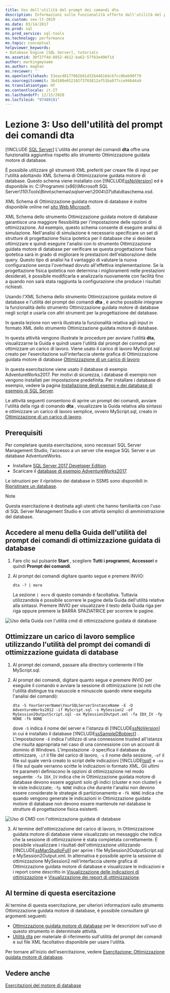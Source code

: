 ```yaml
---
title: Uso dell'utilità del prompt dei comandi dta
description: Informazioni sulle funzionalità offerte dall'utilità del prompt dei comandi dta, oltre a quelle fornite da Ottimizzazione guidata motore di database di SQL Server.
ms.custom: seo-lt-2019
ms.date: 03/14/2017
ms.prod: sql
ms.prod_service: sql-tools
ms.technology: performance
ms.topic: conceptual
helpviewer_keywords:
- Database Engine [SQL Server], tutorials
ms.assetid: 30f27f4d-8852-4b12-ba62-57f63e496f1d
author: markingmyname
ms.author: maghan
ms.reviewer: ''
ms.openlocfilehash: 53eacd0177862b81d32b44616dc67cc0beb90f79
ms.sourcegitcommit: 3bd188e652102f3703812af53ba877cce94b44a9
ms.translationtype: HT
ms.contentlocale: it-IT
ms.lasthandoff: 12/15/2020
ms.locfileid: "97489181"
---
```

# <a name="lesson-3-using-the-dta-command-prompt-utility"></a>Lezione 3: Uso dell'utilità del prompt dei comandi dta
 [!INCLUDE [SQL Server](../../includes/applies-to-version/sqlserver.md)]
L'utilità del prompt dei comandi **dta** offre una funzionalità aggiuntiva rispetto allo strumento Ottimizzazione guidata motore di database.  
  
È possibile utilizzare gli strumenti XML preferiti per creare file di input per l'utilità adottando XML Schema di Ottimizzazione guidata motore di database. Questo schema viene installato con [!INCLUDE[ssNoVersion](../../includes/ssnoversion-md.md)] ed è disponibile in: C:\Programmi (x86)\Microsoft SQL Server\110\Tools\Binn\schemas\sqlserver\2004\07\dta\dtaschema.xsd.  
  
XML Schema di Ottimizzazione guidata motore di database è inoltre disponibile online nel [sito Web Microsoft](https://go.microsoft.com/fwlink/?linkid=43100&clcid=0x409).  
  
XML Schema dello strumento Ottimizzazione guidata motore di database garantisce una maggiore flessibilità per l'impostazione delle opzioni di ottimizzazione. Ad esempio, questo schema consente di eseguire analisi di simulazione. Nell'analisi di simulazione è necessario specificare un set di strutture di progettazione fisica ipotetica per il database che si desidera ottimizzare e quindi eseguire l'analisi con lo strumento Ottimizzazione guidata motore di database per verificare se questa progettazione fisica ipotetica sarà in grado di migliorare le prestazioni dell'elaborazione delle query. Questo tipo di analisi ha il vantaggio di valutare la nuova configurazione senza l'overhead dovuto all'effettiva implementazione. Se la progettazione fisica ipotetica non determina i miglioramenti nelle prestazioni desiderati, è possibile modificarla e analizzarla nuovamente con facilità fino a quando non sarà stata raggiunta la configurazione che produce i risultati richiesti.  
  
Usando l'XML Schema dello strumento Ottimizzazione guidata motore di database e l'utilità del prompt dei comandi **dta** , è anche possibile integrare la funzionalità dello strumento Ottimizzazione guidata motore di database negli script e usarla con altri strumenti per la progettazione del database.  
  
In questa lezione non verrà illustrata la funzionalità relativa agli input in formato XML dello strumento Ottimizzazione guidata motore di database.  
  
 In questa attività vengono illustrate le procedure per avviare l'utilità **dta**, visualizzarne la Guida e quindi usare l'utilità dal prompt dei comandi per ottimizzare un carico di lavoro. Viene usato il carico di lavoro MyScript.sql creato per l'esercitazione sull'interfaccia utente grafica di Ottimizzazione guidata motore di database [Ottimizzazione di un carico di lavoro](lesson-2-using-database-engine-tuning-advisor.md#tuning-a-workload)  
  
In questa esercitazione viene usato il database di esempio AdventureWorks2017. Per motivi di sicurezza, i database di esempio non vengono installati per impostazione predefinita. Per installare i database di esempio, vedere la pagina [Installazione degli esempi e dei database di esempio di SQL Server](../../samples/adventureworks-install-configure.md).  
  
Le attività seguenti consentono di aprire un prompt dei comandi, avviare l'utilità della riga di comando **dta** , visualizzare la Guida relativa alla sintassi e ottimizzare un carico di lavoro semplice, ovvero MyScript.sql, creato in [Ottimizzazione di un carico di lavoro](./lesson-2-using-database-engine-tuning-advisor.md?view=sql-server-ver15).  

## <a name="prerequisites"></a>Prerequisiti 

Per completare questa esercitazione, sono necessari SQL Server Management Studio, l'accesso a un server che esegue SQL Server e un database AdventureWorks.

- Installare [SQL Server 2017 Developer Edition](https://www.microsoft.com/sql-server/sql-server-downloads).
- Scaricare il [database di esempio AdventureWorks2017](../../samples/adventureworks-install-configure.md).


Le istruzioni per il ripristino dei database in SSMS sono disponibili in [Ripristinare un database](../../relational-databases/backup-restore/restore-a-database-backup-using-ssms.md).

  >[!NOTE]
  > Questa esercitazione è destinata agli utenti che hanno familiarità con l'uso di SQL Server Management Studio e con attività semplici di amministrazione del database. 

## <a name="access-dta-command-prompt-utility-help-menu"></a>Accedere al menu della Guida dell'utilità del prompt dei comandi di ottimizzazione guidata di database
  
  
1.  Fare clic sul pulsante **Start** , scegliere **Tutti i programmi**, **Accessori** e quindi **Prompt dei comandi**.  
  
2.  Al prompt dei comandi digitare quanto segue e premere INVIO:  
  
    ```  
    dta -? | more  
    ```  
  
    La sezione `| more` di questo comando è facoltativa. Tuttavia utilizzandola è possibile scorrere le pagine della Guida dell'utilità relative alla sintassi. Premere INVIO per visualizzare il testo della Guida riga per riga oppure premere la BARRA SPAZIATRICE per scorrere le pagine.  

  ![Uso della Guida con l'utilità cmd di ottimizzazione guidata di database](media/dta-tutorials/dta-cmd-help.png)

## <a name="tune-simple-workload-using-the-dta-command-prompt-utility"></a>Ottimizzare un carico di lavoro semplice utilizzando l'utilità del prompt dei comandi di ottimizzazione guidata di database  


  
1.  Al prompt dei comandi, passare alla directory contenente il file MyScript.sql.  
  
2.  Al prompt dei comandi, digitare quanto segue e premere INVIO per eseguire il comando e avviare la sessione di ottimizzazione (si noti che l'utilità distingue tra maiuscole e minuscole quando viene eseguita l'analisi dei comandi):  
  
    ```  
    dta -S YourServerName\YourSQLServerInstanceName -E -D AdventureWorks2012 -if MyScript.sql -s MySession2 -of MySession2OutputScript.sql -ox MySession2Output.xml -fa IDX_IV -fp NONE -fk NONE  
    ```  
  
    dove `-S` indica il nome del server e l'istanza di [!INCLUDE[ssNoVersion](../../includes/ssnoversion-md.md)] in cui è installato il database [!INCLUDE[ssSampleDBobject](../../includes/sssampledbobject-md.md)] . L'impostazione `-E` indica l'utilizzo di una connessione trusted all'istanza che risulta appropriata nel caso di una connessione con un account di dominio di Windows. L'impostazione `-D` specifica il database da ottimizzare, `-if` il file del carico di lavoro, `-s` il nome della sessione, `-of` il file sul quale verrà creato lo script delle indicazioni [!INCLUDE[tsql](../../includes/tsql-md.md)] e `-ox` il file sul quale verranno scritte le indicazioni in formato XML. Gli ultimi tre parametri definiscono le opzioni di ottimizzazione nel modo seguente: `-fa IDX_IV` indica che in Ottimizzazione guidata motore di database devono essere aggiunti solo gli indici (cluster e non cluster) e le viste indicizzate; `-fp NONE` indica che durante l'analisi non devono essere considerate le strategie di partizionamento e `-fk NONE` indica che quando vengono generate le indicazioni in Ottimizzazione guidata motore di database non devono essere mantenute nel database le strutture di progettazione fisica esistenti.  

  ![Uso di CMD con l'ottimizzazione guidata di database](media/dta-tutorials/dta-cmd.png)
  
3.  Al termine dell'ottimizzazione del carico di lavoro, in Ottimizzazione guidata motore di database viene visualizzato un messaggio che indica che la sessione di ottimizzazione è stata completata correttamente. È possibile visualizzare i risultati dell'ottimizzazione utilizzando [!INCLUDE[ssManStudioFull](../../includes/ssmanstudiofull-md.md)] per aprire i file MySession2OutputScript.sql e MySession2Output.xml. In alternativa è possibile aprire la sessione di ottimizzazione MySession2 nell'interfaccia utente grafica di Ottimizzazione guidata motore di database e visualizzare le indicazioni e i report come descritto in [Visualizzazione delle indicazioni di ottimizzazione](./lesson-2-using-database-engine-tuning-advisor.md?view=sql-server-ver15) e [Visualizzazione dei report di ottimizzazione](./lesson-2-using-database-engine-tuning-advisor.md?view=sql-server-ver15).  
  
 
## <a name="after-you-finish-this-tutorial"></a>Al termine di questa esercitazione  
Al termine di questa esercitazione, per ulteriori informazioni sullo strumento Ottimizzazione guidata motore di database, è possibile consultare gli argomenti seguenti:  
  
-   [Ottimizzazione guidata motore di database](../../relational-databases/performance/database-engine-tuning-advisor.md) per le descrizioni sull'uso di questo strumento in determinate attività. 
-   [Utilità dta](../../tools/dta/dta-utility.md) per materiale di riferimento sull'utilità del prompt dei comandi e sul file XML facoltativo disponibile per usare l'utilità.  
  
Per tornare all'inizio dell'esercitazione, vedere [Esercitazione: Ottimizzazione guidata motore di database](../../tools/dta/tutorial-database-engine-tuning-advisor.md).  
  
## <a name="see-also"></a>Vedere anche  
[Esercitazioni del motore di database](../../relational-databases/database-engine-tutorials.md)  
